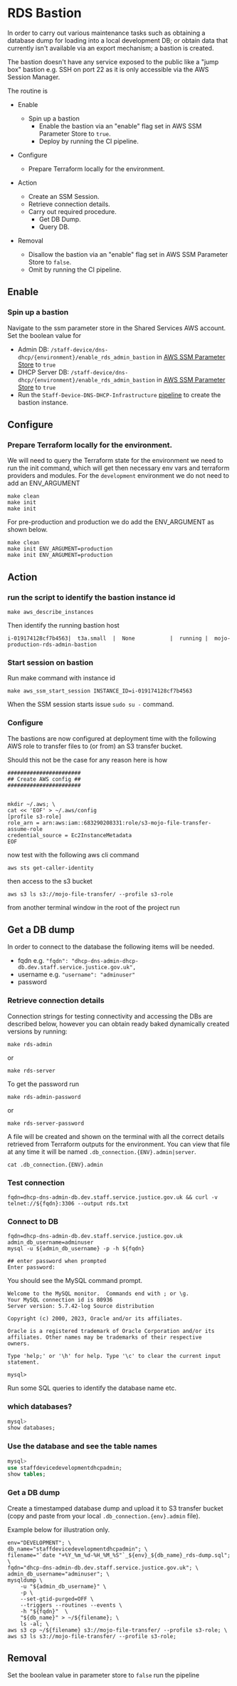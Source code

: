 # RDS Bastion

In order to carry out various maintenance tasks such as obtaining a database dump for loading into a local development DB; or obtain data that currently isn't available via an export mechanism; a bastion is created.

The bastion doesn't have any service exposed to the public like a "jump box" bastion e.g. SSH on port 22 as it is only accessible via the AWS Session Manager.

The routine is

- Enable

  - Spin up a bastion
    - Enable the bastion via an "enable" flag set in AWS SSM Parameter Store to `true`.
    - Deploy by running the CI pipeline.


- Configure
  - Prepare Terraform locally for the environment.


- Action
  - Create an SSM Session.
  - Retrieve connection details.
  - Carry out required procedure.
    - Get DB Dump.
    - Query DB.


- Removal
  - Disallow the bastion via an "enable" flag set in AWS SSM Parameter Store to `false`.
  - Omit by running the CI pipeline.

## Enable

### Spin up a bastion

Navigate to the ssm parameter store in the Shared Services AWS account.
Set the boolean value for 
  - Admin DB: `/staff-device/dns-dhcp/{environment}/enable_rds_admin_bastion` in [AWS SSM Parameter Store](https://eu-west-2.console.aws.amazon.com/systems-manager/parameters/?region=eu-west-2&tab=Table) to `true`
  - DHCP Server DB: `/staff-device/dns-dhcp/{environment}/enable_rds_admin_bastion` in [AWS SSM Parameter Store](https://eu-west-2.console.aws.amazon.com/systems-manager/parameters/?region=eu-west-2&tab=Table) to `true`
  - Run the `Staff-Device-DNS-DHCP-Infrastructure` [pipeline](https://eu-west-2.console.aws.amazon.com/codesuite/codepipeline/pipelines/Staff-Device-DNS-DHCP-Infrastructure/view?region=eu-west-2) to create the bastion instance.


## Configure

### Prepare Terraform locally for the environment.

We will need to query the Terraform state for the environment we need to run the init command, which will get then necessary env vars and terraform providers and modules.
For the `development` environment we do not need to add an ENV_ARGUMENT

```
make clean
make init
make init
```

For pre-production and production we do add the ENV_ARGUMENT as shown below.

```
make clean
make init ENV_ARGUMENT=production
make init ENV_ARGUMENT=production
```


## Action

### run the script to identify the bastion instance id

```
make aws_describe_instances
```

Then identify the running bastion host

```
i-019174128cf7b4563|  t3a.small  |  None           |  running |  mojo-production-rds-admin-bastion
```

### Start session on bastion

Run make command with instance id

```
make aws_ssm_start_session INSTANCE_ID=i-019174128cf7b4563
```

When the SSM session starts issue `sudo su -` command.

### Configure

The bastions are now configured at deployment time with the following AWS role to transfer files to (or from) an S3 transfer bucket.

Should this not be the case for any reason here is how 

```
#######################
## Create AWS config ##
#######################


mkdir ~/.aws; \
cat << 'EOF' > ~/.aws/config
[profile s3-role]
role_arn = arn:aws:iam::683290208331:role/s3-mojo-file-transfer-assume-role
credential_source = Ec2InstanceMetadata
EOF
```

now test with the following aws cli command

```
aws sts get-caller-identity
```

then access to the s3 bucket

```
aws s3 ls s3://mojo-file-transfer/ --profile s3-role
```



from another terminal window in the root of the project run

## Get a DB dump

In order to connect to the database the following items will be needed.

- fqdn e.g. `"fqdn": "dhcp-dns-admin-dhcp-db.dev.staff.service.justice.gov.uk",`
- username e.g. `"username": "adminuser"`
- password

### Retrieve connection details

Connection strings for testing connectivity and accessing the DBs are described below, however you can obtain ready baked dynamically created versions by running:

```shell
make rds-admin
```

or

```shell
make rds-server
```

To get the password run

```shell
make rds-admin-password
```

or

```shell
make rds-server-password
```

A  file will be created and shown on the terminal with all the correct details retrieved from Terraform outputs for the environment. You can view that file at any time it will be named `.db_connection.{ENV}.admin|server`.

```shell
cat .db_connection.{ENV}.admin
```

### Test connection

```shell
fqdn=dhcp-dns-admin-db.dev.staff.service.justice.gov.uk && curl -v telnet://${fqdn}:3306 --output rds.txt
```

### Connect to DB

```shell
fqdn=dhcp-dns-admin-db.dev.staff.service.justice.gov.uk
admin_db_username=adminuser
mysql -u ${admin_db_username} -p -h ${fqdn}

## enter password when prompted
Enter password:
```

You should see the MySQL command prompt.

```shell
Welcome to the MySQL monitor.  Commands end with ; or \g.
Your MySQL connection id is 80936
Server version: 5.7.42-log Source distribution

Copyright (c) 2000, 2023, Oracle and/or its affiliates.

Oracle is a registered trademark of Oracle Corporation and/or its
affiliates. Other names may be trademarks of their respective
owners.

Type 'help;' or '\h' for help. Type '\c' to clear the current input statement.

mysql>
```

Run some SQL queries to identify the database name etc.

### which databases?

```sql
mysql>
show databases;
```

### Use the database and see the table names

```sql
mysql>
use staffdevicedevelopmentdhcpadmin;
show tables;
```

### Get a DB dump

Create a timestamped database dump and upload it to S3 transfer bucket (copy and paste from your local `.db_connection.{env}.admin` file).

Example below for illustration only.
```shell
env="DEVELOPMENT"; \
db_name="staffdevicedevelopmentdhcpadmin"; \
filename="`date "+%Y_%m_%d-%H_%M_%S"`_${env}_${db_name}_rds-dump.sql"; \
fqdn="dhcp-dns-admin-db.dev.staff.service.justice.gov.uk"; \
admin_db_username="adminuser"; \
mysqldump \
	-u "${admin_db_username}" \
	-p \
	--set-gtid-purged=OFF \
	--triggers --routines --events \
	-h "${fqdn}"  \
	"${db_name}" > ~/${filename}; \
	ls -al; \
aws s3 cp ~/${filename} s3://mojo-file-transfer/ --profile s3-role; \
aws s3 ls s3://mojo-file-transfer/ --profile s3-role;
```

## Removal

Set the boolean value in parameter store to `false`
run the pipeline

